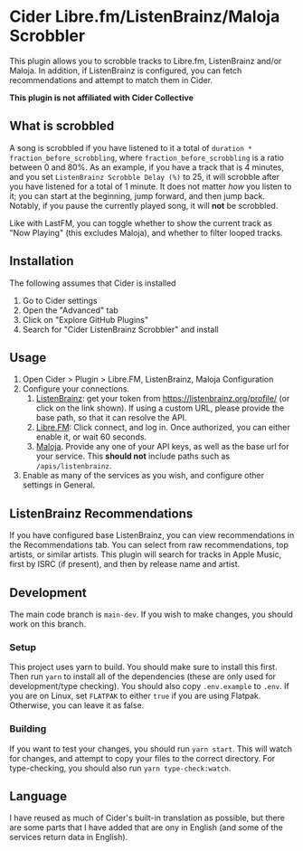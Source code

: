 # Cider Libre.fm/ListenBrainz/Maloja Scrobbler

This plugin allows you to scrobble tracks to Libre.fm, ListenBrainz and/or Maloja. 
In addition, if ListenBrainz is configured, you can fetch recommendations and attempt to match them in Cider.

**This plugin is not affiliated with Cider Collective**

## What is scrobbled

A song is scrobbled if you have listened to it a total of `duration * fraction_before_scrobbling`, where `fraction_before_scrobbling` is a ratio between 0 and 80%.
As an example, if you have a track that is 4 minutes, and you set `ListenBrainz Scrobble Delay (%)` to 25, it will scrobble after you have listened for a total of 1 minute.
It does not matter _how_ you listen to it; you can start at the beginning, jump forward, and then jump back.
Notably, if you pause the currently played song, it will **not** be scrobbled.

Like with LastFM, you can toggle whether to show the current track as "Now Playing" (this excludes Maloja), and whether to filter looped tracks.

## Installation
The following assumes that Cider is installed
1. Go to Cider settings
2. Open the "Advanced" tab
3. Click on "Explore GitHub Plugins"
4. Search for "Cider ListenBrainz Scrobbler" and install

## Usage
1. Open Cider > Plugin > Libre.FM, ListenBrainz, Maloja Configuration
2. Configure your connections.
    1. [ListenBrainz](https://listenbrainz.org): get your token from https://listenbrainz.org/profile/ (or click on the link shown). 
    If using a custom URL, please provide the base path, so that it can resolve the API.
    2. [Libre.FM](https://libre.fm): Click connect, and log in. Once authorized, you can either enable it, or wait 60 seconds.
    3. [Maloja](https://github.com/krateng/maloja). Provide any one of your API keys, as well as the base url for your service. This **should not** include paths such as `/apis/listenbrainz`.
3. Enable as many of the services as you wish, and configure other settings in General.

## ListenBrainz Recommendations
If you have configured base ListenBrainz, you can view recommendations in the Recommendations tab.
You can select from raw recommendations, top artists, or similar artists.
This plugin will search for tracks in Apple Music, first by ISRC (if present), and then by release name and artist.

## Development
The main code branch is `main-dev`. If you wish to make changes, you should work on this branch.

### Setup
This project uses yarn to build. 
You should make sure to install this first. 
Then run ```yarn``` to install all of the dependencies (these are only used for development/type checking).
You should also copy `.env.example` to `.env`. 
If you are on Linux, set `FLATPAK` to either `true` if you are using Flatpak. Otherwise, you can leave it as false.

### Building
If you want to test your changes, you should run `yarn start`. 
This will watch for changes, and attempt to copy your files to the correct directory.
For type-checking, you should also run `yarn type-check:watch`.

## Language
I have reused as much of Cider's built-in translation as possible, but there are some parts that I have added that are ony in English (and some of the services return data in English).